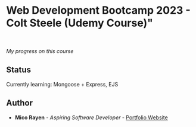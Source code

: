 # Web Development Bootcamp 2023 - Colt Steele (Udemy Course)"

<br>

_My progress on this course_

## Status

Currently learning: Mongoose + Express, EJS

## Author

- **Mico Rayen** - _Aspiring Software Developer_ - [Portfolio Website](https://micorayen.github.io/)
